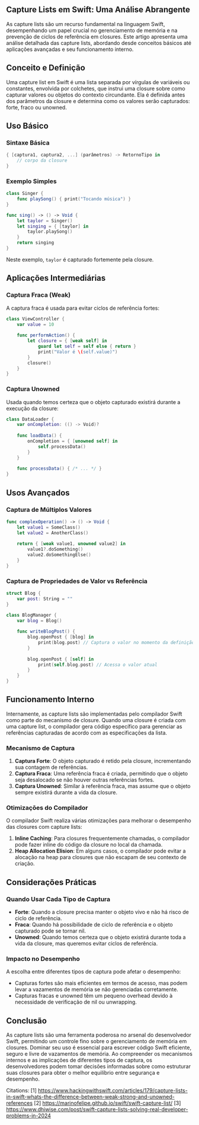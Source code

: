 ## Capture Lists em Swift: Uma Análise Abrangente

As capture lists são um recurso fundamental na linguagem Swift, desempenhando um papel crucial no gerenciamento de memória e na prevenção de ciclos de referência em closures. Este artigo apresenta uma análise detalhada das capture lists, abordando desde conceitos básicos até aplicações avançadas e seu funcionamento interno.

## Conceito e Definição

Uma capture list em Swift é uma lista separada por vírgulas de variáveis ou constantes, envolvida por colchetes, que instrui uma closure sobre como capturar valores ou objetos do contexto circundante. Ela é definida antes dos parâmetros da closure e determina como os valores serão capturados: forte, fraco ou unowned.

## Uso Básico

### Sintaxe Básica

```swift
{ [captura1, captura2, ...] (parâmetros) -> RetornoTipo in
    // corpo da closure
}
```

### Exemplo Simples

```swift
class Singer {
    func playSong() { print("Tocando música") }
}

func sing() -> () -> Void {
    let taylor = Singer()
    let singing = { [taylor] in
        taylor.playSong()
    }
    return singing
}
```

Neste exemplo, `taylor` é capturado fortemente pela closure.

## Aplicações Intermediárias

### Captura Fraca (Weak)

A captura fraca é usada para evitar ciclos de referência fortes:

```swift
class ViewController {
    var value = 10
    
    func performAction() {
        let closure = { [weak self] in
            guard let self = self else { return }
            print("Valor é \(self.value)")
        }
        closure()
    }
}
```

### Captura Unowned

Usada quando temos certeza que o objeto capturado existirá durante a execução da closure:

```swift
class DataLoader {
    var onCompletion: (() -> Void)?
    
    func loadData() {
        onCompletion = { [unowned self] in
            self.processData()
        }
    }
    
    func processData() { /* ... */ }
}
```

## Usos Avançados

### Captura de Múltiplos Valores

```swift
func complexOperation() -> () -> Void {
    let value1 = SomeClass()
    let value2 = AnotherClass()
    
    return { [weak value1, unowned value2] in
        value1?.doSomething()
        value2.doSomethingElse()
    }
}
```

### Captura de Propriedades de Valor vs Referência

```swift
struct Blog {
    var post: String = ""
}

class BlogManager {
    var blog = Blog()
    
    func writeBlogPost() {
        blog.openPost { [blog] in
            print(blog.post) // Captura o valor no momento da definição
        }
        
        blog.openPost { [self] in
            print(self.blog.post) // Acessa o valor atual
        }
    }
}
```

## Funcionamento Interno

Internamente, as capture lists são implementadas pelo compilador Swift como parte do mecanismo de closure. Quando uma closure é criada com uma capture list, o compilador gera código específico para gerenciar as referências capturadas de acordo com as especificações da lista.

### Mecanismo de Captura

1. **Captura Forte**: O objeto capturado é retido pela closure, incrementando sua contagem de referências.
2. **Captura Fraca**: Uma referência fraca é criada, permitindo que o objeto seja desalocado se não houver outras referências fortes.
3. **Captura Unowned**: Similar à referência fraca, mas assume que o objeto sempre existirá durante a vida da closure.

### Otimizações do Compilador

O compilador Swift realiza várias otimizações para melhorar o desempenho das closures com capture lists:

1. **Inline Caching**: Para closures frequentemente chamadas, o compilador pode fazer inline do código da closure no local da chamada.
2. **Heap Allocation Elision**: Em alguns casos, o compilador pode evitar a alocação na heap para closures que não escapam de seu contexto de criação.

## Considerações Práticas

### Quando Usar Cada Tipo de Captura

- **Forte**: Quando a closure precisa manter o objeto vivo e não há risco de ciclo de referência.
- **Fraca**: Quando há possibilidade de ciclo de referência e o objeto capturado pode se tornar nil.
- **Unowned**: Quando temos certeza que o objeto existirá durante toda a vida da closure, mas queremos evitar ciclos de referência.

### Impacto no Desempenho

A escolha entre diferentes tipos de captura pode afetar o desempenho:

- Capturas fortes são mais eficientes em termos de acesso, mas podem levar a vazamentos de memória se não gerenciadas corretamente.
- Capturas fracas e unowned têm um pequeno overhead devido à necessidade de verificação de nil ou unwrapping.

## Conclusão

As capture lists são uma ferramenta poderosa no arsenal do desenvolvedor Swift, permitindo um controle fino sobre o gerenciamento de memória em closures. Dominar seu uso é essencial para escrever código Swift eficiente, seguro e livre de vazamentos de memória. Ao compreender os mecanismos internos e as implicações de diferentes tipos de captura, os desenvolvedores podem tomar decisões informadas sobre como estruturar suas closures para obter o melhor equilíbrio entre segurança e desempenho.

Citations:
[1] https://www.hackingwithswift.com/articles/179/capture-lists-in-swift-whats-the-difference-between-weak-strong-and-unowned-references
[2] https://marinofelipe.github.io/swift/swift-capture-list/
[3] https://www.dhiwise.com/post/swift-capture-lists-solving-real-developer-problems-in-2024
